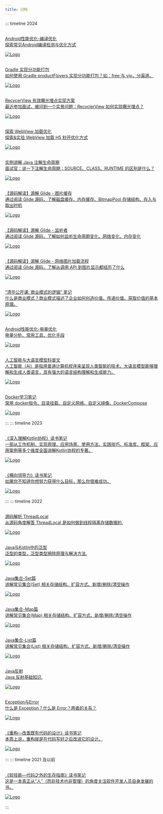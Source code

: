 ```yaml
---
title: 归档
---
```

::: timeline 2024
<br>
<br>
<div class="linkcard">
  <a href="./doc/Android/Gradle编译优化">
    <p class="description"> Android性能优化-编译优化 <br><span> 探索常见Android编译检测与优化方式  </span></p>
    <div class="logo">
        <img alt="Logo" src="./doc/Android/img/编译优化/生命周期.webp" />
    </div>
  </a>
</div><br>
<div class="linkcard">
  <a href="./doc/Android/Gradle_分功能打包">
    <p class="description"> Gradle 实现分功能打包 <br><span> 如何使用 Gradle productFlovers 实现分功能打包？如：free 与 vip，分渠道。  </span></p>
    <div class="logo">
        <img alt="Logo" src="./doc/Android/img/分功能打包/同一个module.webp" />
    </div>
  </a>
</div><br>
<div class="linkcard">
  <a href="./doc/Android/RecyclerView有效曝光">
    <p class="description">RecycerView 有效曝光埋点实现方案<br><span> 最近参加面试，被问到一个实景问题：RecyclerView 如何实现曝光埋点？  </span></p>
    <div class="logo">
        <img alt="Logo" src="/img/article_def_logo.webp" />
    </div>
  </a>
</div><br>
<div class="linkcard">
  <a href="./doc//Android/WebView加载优化">
    <p class="description">探索 WebView 加载优化<br><span> 探索&实验 WebView 加载 H5 秒开优化方式 </span></p>
    <div class="logo">
        <img alt="Logo" src="./doc/Android/img/h5加载优化/固定功能页2.webp" />
    </div>
  </a>
</div><br>
<div class="linkcard">
  <a href="./doc/Java/注解">
    <p class="description">实例讲解 Java 注解生命周期<br><span> 面试官：说一下注解生命周期；SOURCE、CLASS、RUNTIME 的区别是什么？ </span></p>
    <div class="logo">
        <img alt="Logo" src="/img/article_def_logo.webp" />
    </div>
  </a>
</div><br>
<div class="linkcard">
  <a href="./doc/Android/源解Glide_图片缓存">
    <p class="description"> 【源码解读】源解 Glide - 图片缓存<br><span> 通过阅读 Glide 源码，了解磁盘缓存、内存缓存、BitmapPool 存储结构、存入与取出时机   </span></p>
    <div class="logo">
        <img alt="Logo" src="./doc/Android/img/glide/glide_logo.webp" />
    </div>
  </a>
</div><br>
<div class="linkcard">
  <a href="./doc/Android/源解Glide_监听者">
    <p class="description"> 【源码解读】源解 Glide - 监听者<br><span> 通过阅读 Glide 源码，了解如何监听生命周期变化、网络变化、内存变化  </span></p>
    <div class="logo">
        <img alt="Logo" src="./doc/Android/img/glide/glide_logo.webp" />
    </div>
  </a>
</div><br>
<div class="linkcard">
  <a href="./doc/Android/源解Glide_加载流程">
    <p class="description">【源码解读】源解 Glide - 网络图片加载流程<br><span>  通过阅读 Glide 源码，了解从调用 API 到图片显示都经历了什么 </span></p>
    <div class="logo">
        <img alt="Logo" src="./doc/Android/img/glide/glide_logo.webp" />
    </div>
  </a>
</div><br>
<div class="linkcard">
  <a href="./doc/ThinkSummary/清华-商业模式的逻辑">
    <p class="description">“清华公开课: 商业模式的逻辑” 笔记 <br><span> 什么是商业模式？商业模式描述了企业如何创造价值、传递价值、获取价值的基本原理。 </span></p>
    <div class="logo">
        <img alt="Logo" src="./doc/ThinkSummary/img/商业模式的逻辑/商业模式逻辑.webp" />
    </div>
  </a>
</div><br>
<div class="linkcard">
  <a href="./doc/Android/电量优化">
    <p class="description">Android性能优化-电量优化<br><span> 电量分析、常用工具、优化手段 </span></p>
    <div class="logo">
        <img alt="Logo" src="./doc/Android/img/电量优化/系统电量服务.webp" />
    </div>
  </a>
</div><br>
<div class="linkcard">
  <a href="./doc/ThinkSummary/人工智能与大语言模型科普文">
    <p class="description">人工智能与大语言模型科普文 <br><span> 人工智能（AI）是指用普通计算机程序来呈现人类智能的技术。大语言模型能够理解和生成人类语言，具有强大的语言结构理解和生成能力。 </span></p>
    <div class="logo">
        <img alt="Logo" src="./doc/ThinkSummary/img/AI_LLM/transform.webp" />
    </div>
  </a>
</div><br>
<div class="linkcard">
  <a href="./doc/后端开发/Docker学习笔记">
    <p class="description">Docker学习笔记 <br><span> 常用 docker指令、目录挂载、自定义网络、自定义镜像、DockerCompose </span></p>
    <div class="logo">
        <img alt="Logo" src="./doc/后端开发/img/docker/自定义镜像.webp" />
    </div>
  </a>
</div><br>
:::
::: timeline 2023
<br>
<br>
<div class="linkcard">
  <a href="./doc/ThinkSummary/深入理解Kotlin协程">
    <p class="description">《深入理解Kotlin协程》读书笔记 <br><span> 一部从工作机制、实现原理、应用场景、使用方法、实践技巧、标准库、框架、应用案例等多个维度全面讲解Kotlin协程的专著。 </span></p>
    <div class="logo">
        <img alt="Logo" src="./doc/ThinkSummary/img/book/Kotlin协程.webp" />
    </div>
  </a>
</div><br>
<div class="linkcard">
  <a href="./doc/ThinkSummary/横向领导力">
    <p class="description">《横向领导力》读书笔记 <br><span> 如果你不知道你想努力获得什么目标，那么你很难成功。 </span></p>
    <div class="logo">
        <img alt="Logo" src="./doc/ThinkSummary/img/book/横向领导力.webp" />
    </div>
  </a>
</div><br>
:::
::: timeline 2022
<br>
<br>
<div class="linkcard">
  <a href="./doc/Java/源码解析ThreadLocal">
    <p class="description">源码解析 ThreadLocal<br><span> 从源码角度解答 ThreadLocal 是如何做到线程隔离存储数据的.</span></p>
    <div class="logo">
        <img alt="Logo" src="/img/article_def_logo.webp" />
    </div>
  </a>
</div><br>
<div class="linkcard">
  <a href="./doc/Java/泛型">
    <p class="description">Java与Kotlin中的泛型<br><span>  泛型的类型，泛型类型擦除原理与解决方法.</span></p>
    <div class="logo">
        <img alt="Logo" src="/img/article_def_logo.webp" />
    </div>
  </a>
</div><br>
<div class="linkcard">
  <a href="./doc/Java/Java集合_Set">
    <p class="description">Java集合-Set篇<br><span> 讲解常见集合(Set) 相关存储结构、扩容方式、新增/删除/清空操作 </span></p>
    <div class="logo">
        <img alt="Logo" src="./doc/Java/img/Java集合/List_Set_Map关系图.webp" />
    </div>
  </a>
</div><br>
<div class="linkcard">
  <a href="./doc/Java/Java集合_Map">
    <p class="description">Java集合-Map篇<br><span> 讲解常见集合(Map) 相关存储结构、扩容方式、新增/删除/清空操作 </span></p>
    <div class="logo">
        <img alt="Logo" src="./doc/Java/img/Java集合/List_Set_Map关系图.webp" />
    </div>
  </a>
</div><br>
<div class="linkcard">
  <a href="./doc/Java/Java集合_List">
    <p class="description">Java集合-List篇<br><span> 讲解常见集合(List) 相关存储结构、扩容方式、新增/删除/清空操作 </span></p>
    <div class="logo">
        <img alt="Logo" src="./doc/Java/img/Java集合/List_Set_Map关系图.webp" />
    </div>
  </a>
</div><br>
<div class="linkcard">
  <a href="./doc/Java/Java反射">
    <p class="description">Java反射<br><span> Java 反射基础知识.</span></p>
    <div class="logo">
        <img alt="Logo" src="./doc/Java/img/Java 反射/Java反射过程.webp" />
    </div>
  </a>
</div><br>
<div class="linkcard">
  <a href="./doc/Java/Exception_Error">
    <p class="description">Exception与Error<br><span> 什么是 Exception？什么是 Error？两者的关系？</span></p>
    <div class="logo">
        <img alt="Logo" src="./doc/Java/img/Exception_Error/exception与error类关系图.webp" />
    </div>
  </a>
</div><br>
<div class="linkcard">
  <a href="./doc/ThinkSummary/重构—改善既有代码的设计">
    <p class="description">《重构—改善既有代码的设计》读书笔记 <br><span> 本质上说，重构就是在代码写好之后改进它的设计。 </span></p>
    <div class="logo">
        <img alt="Logo" src="./doc/ThinkSummary/img/book/重构.webp" />
    </div>
  </a>
</div><br>
:::
::: timeline 2021 及以前
<br>
<br>
<div class="linkcard">
  <a href="./doc/ThinkSummary/软技能—代码之外的生存指南">
    <p class="description">《软技能—代码之外的生存指南》读书笔记 <br><span> 这是一本真正从“人”（而非技术也非管理）的角度关注软件开发人员自身发展的书。 </span></p>
    <div class="logo">
        <img alt="Logo" src="./doc/ThinkSummary/img/book/软技能.webp" />
    </div>
  </a>
</div><br>
:::